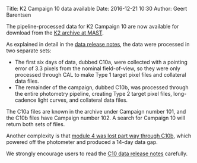 Title: K2 Campaign 10 data available
Date: 2016-12-21 10:30
Author: Geert Barentsen

The pipeline-processed data for K2 Campaign 10 are now available for download
from the [K2 archive at MAST](http://archive.stsci.edu/k2). 

As explained in detail in the [data release notes](/k2-data-release-notes.html#k2-campaign-10),
the data were processed in two separate sets:

* The first six days of data, dubbed C10a, were collected with a pointing error of 3.3 pixels from the nominal field-of-view, so they were only processed through CAL to make Type 1 target pixel files and collateral data files.
* The remainder of the campaign, dubbed C10b, was processed through the entire photometry pipeline, creating Type 2 target pixel files, long-cadence light curves, and collateral data files.

The C10a files are known in the archive under Campaign number 101,
and the C10b files have Campaign number 102.
A search for Campaign 10 will return both sets of files. 

Another complexity is that [module 4 was lost part way through C10b](/break-in-science-collection-during-k2-campaign-10.html),
which powered off the photometer and produced a 14-day data gap.

We strongly encourage users to read the [C10 data release notes](/k2-data-release-notes.html#k2-campaign-10) carefully.
